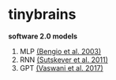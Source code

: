 # tinybrains

**software 2.0 models**

1. MLP [(Bengio et al. 2003)](https://www.jmlr.org/papers/volume3/bengio03a/bengio03a.pdf)
2. RNN [(Sutskever et al. 2011)](https://icml.cc/2011/papers/524_icmlpaper.pdf)
3. GPT [(Vaswani et al. 2017)](https://arxiv.org/abs/1706.03762)
